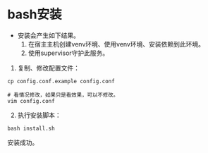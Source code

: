# bash安装

- 安装会产生如下结果。
    1. 在宿主主机创建venv环境、使用venv环境、安装依赖到此环境。
    2. 使用supervisor守护此服务。

1. 复制、修改配置文件：

```shell
cp config.conf.example config.conf

# 看情况修改，如果只是看效果，可以不修改。
vim config.conf
```

2. 执行安装脚本：

```
bash install.sh
```

安装成功。